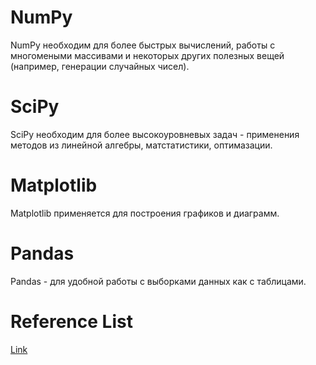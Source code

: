 # NumPy
NumPy необходим для более быстрых вычислений, работы с многомеными массивами и некоторых других полезных вещей (например, генерации случайных чисел).

# SciPy
SciPy необходим для более высокоуровневых задач - применения методов из линейной алгебры, матстатистики, оптимазации.

# Matplotlib
Matplotlib применяется для построения графиков и диаграмм.

# Pandas
Pandas - для удобной работы с выборками данных как с таблицами.

# Reference List
[Link](./reference-list)